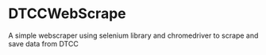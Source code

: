 # DTCCWebScrape
A simple webscraper using selenium library and chromedriver to scrape and save data from DTCC
